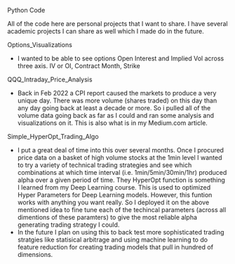 Python Code

All of the code here are personal projects that I want to share. I have several academic projects I can share as well which I made do in the future.

Options_Visualizations
  - I wanted to be able to see options Open Interest and Implied Vol across three axis. IV or OI, Contract Month, Strike
  
QQQ_Intraday_Price_Analysis
  - Back in Feb 2022 a CPI report caused the markets to produce a very unique day. There was more volume (shares traded) on this day than any day going back at least a decade or more. So i pulled all of the volume data going back as far as I could and ran some analysis and visualizations on it. This is also what is in my Medium.com article.

Simple_HyperOpt_Trading_Algo
  - I put a great deal of time into this over several months. Once I procured price data on a basket of high volume stocks at the 1min level I wanted to try a variety of technical trading strategies and see which combinations at which time interval (i.e. 1min/5min/30min/1hr) produced alpha over a given period of time. They HyperOpt function is something I learned from my Deep Learning course. This is used to optimized Hyper Parameters for Deep Learning models. However, this funtion works with anything you want really. So I deployed it on the above mentioned idea to fine tune each of the techincal parameters (across all dimentions of these paramters) to give the most reliable alpha generating trading strategy I could. 
  - In the future I plan on using this to back test more sophisticated trading stratgies like statisical arbitrage and using machine learning to do feature reduction for creating trading models that pull in hundred of dimensions. 
